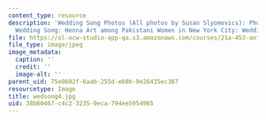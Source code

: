 ```yaml
---
content_type: resource
description: 'Wedding Song Photos (All photos by Susan Slyomovics): Photo stills from
  Wedding Song: Henna Art among Pakistani Women in New York City: Wedding Party'
file: https://ol-ocw-studio-app-qa.s3.amazonaws.com/courses/21a-453-anthropology-of-the-middle-east-spring-2004/38b60467c4c232359eca794ee5954965_wedsong4.jpg
file_type: image/jpeg
image_metadata:
  caption: ''
  credit: ''
  image-alt: ''
parent_uid: 75e0602f-6aab-255d-e60b-9e26435ec367
resourcetype: Image
title: wedsong4.jpg
uid: 38b60467-c4c2-3235-9eca-794ee5954965
---
```

